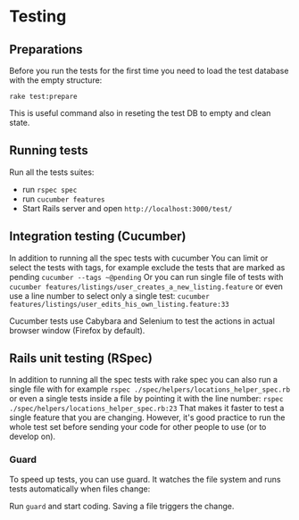 # Testing

## Preparations

Before you run the tests for the first time you need to load the test database with the empty structure:

`rake test:prepare`

This is useful command also in reseting the test DB to empty and clean state.

## Running tests

Run all the tests suites:

- run `rspec spec`
- run `cucumber features`
- Start Rails server and open `http://localhost:3000/test/`

## Integration testing (Cucumber)

In addition to running all the spec tests with cucumber You can limit or select the tests with tags, for example exclude the tests that are marked as pending `cucumber --tags ~@pending` Or you can run single file of tests with `cucumber features/listings/user_creates_a_new_listing.feature` or even use a line number to select only a single test: `cucumber features/listings/user_edits_his_own_listing.feature:33`

Cucumber tests use Cabybara and Selenium to test the actions in actual browser window (Firefox by default).

## Rails unit testing (RSpec)

In addition to running all the spec tests with rake spec you can also run a single file with for example `rspec ./spec/helpers/locations_helper_spec.rb` or even a single tests inside a file by pointing it with the line number: `rspec ./spec/helpers/locations_helper_spec.rb:23` That makes it faster to test a single feature that you are changing. However, it's good practice to run the whole test set before sending your code for other people to use (or to develop on).

### Guard

To speed up tests, you can use guard. It watches the file system and runs tests automatically when files change:

Run `guard` and start coding. Saving a file triggers the change.
